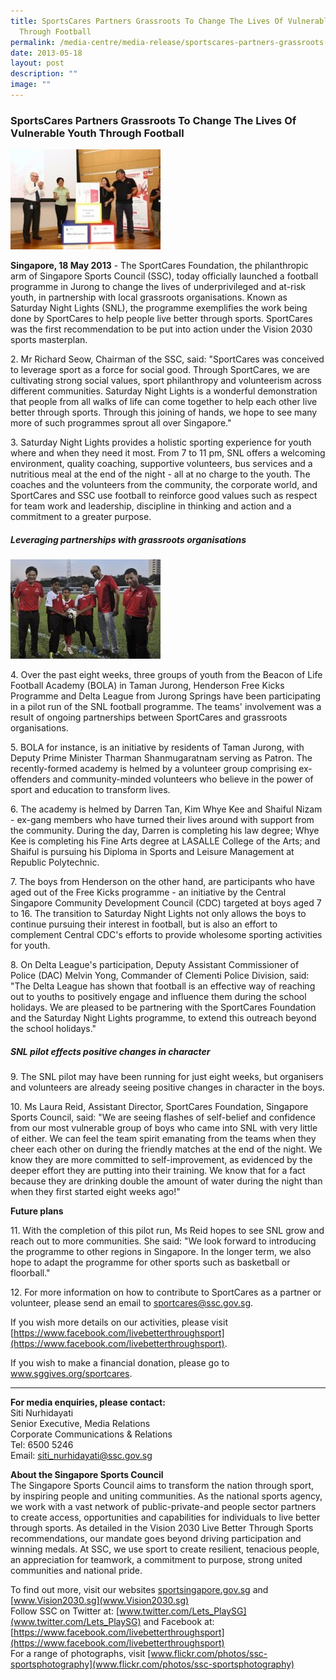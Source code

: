 ```yaml
---
title: SportsCares Partners Grassroots To Change The Lives Of Vulnerable Youth
  Through Football
permalink: /media-centre/media-release/sportscares-partners-grassroots-to-change-lives-of-youth-thru-football/
date: 2013-05-18
layout: post
description: ""
image: ""
---
```

### **SportsCares Partners Grassroots To Change The Lives Of Vulnerable Youth Through Football**
![](/images/Media%20Centre/Media%20Release/2013/May/SSCANDSMUJOINFORCESTOINSTILLVALUESINYOUTHTHROUGHSPORTSMainPar0061Imagegif.gif)
	
**Singapore, 18 May 2013** - The SportCares Foundation, the philanthropic arm of Singapore Sports Council (SSC), today officially launched a football programme in Jurong to change the lives of underprivileged and at-risk youth, in partnership with local grassroots organisations. Known as Saturday Night Lights (SNL), the programme exemplifies the work being done by SportCares to help people live better through sports. SportCares was the first recommendation to be put into action under the Vision 2030 sports masterplan.

2\. Mr Richard Seow, Chairman of the SSC, said: "SportCares was conceived to leverage sport as a force for social good. Through SportCares, we are cultivating strong social values, sport philanthropy and volunteerism across different communities. Saturday Night Lights is a wonderful demonstration that people from all walks of life can come together to help each other live better through sports. Through this joining of hands, we hope to see many more of such programmes sprout all over Singapore."

3\. Saturday Night Lights provides a holistic sporting experience for youth where and when they need it most. From 7 to 11 pm, SNL offers a welcoming environment, quality coaching, supportive volunteers, bus services and a nutritious meal at the end of the night - all at no charge to the youth. The coaches and the volunteers from the community, the corporate world, and SportCares and SSC use football to reinforce good values such as respect for team work and leadership, discipline in thinking and action and a commitment to a greater purpose.

##### **Leveraging partnerships with grassroots organisations**

![](/images/Media%20Centre/Media%20Release/2013/May/SPORTCARESPARTNERSGRASSROOTSTOCHANGELIVESOFVULNERABLEYOUTHTHROUGHFOOTBALLMainPar0053Imagegif.gif)
	
4\. Over the past eight weeks, three groups of youth from the Beacon of Life Football Academy (BOLA) in Taman Jurong, Henderson Free Kicks Programme and Delta League from Jurong Springs have been participating in a pilot run of the SNL football programme. The teams' involvement was a result of ongoing partnerships between SportCares and grassroots organisations.

5\. BOLA for instance, is an initiative by residents of Taman Jurong, with Deputy Prime Minister Tharman Shanmugaratnam serving as Patron. The recently-formed academy is helmed by a volunteer group comprising ex-offenders and community-minded volunteers who believe in the power of sport and education to transform lives.

6\. The academy is helmed by Darren Tan, Kim Whye Kee and Shaiful Nizam - ex-gang members who have turned their lives around with support from the community. During the day, Darren is completing his law degree; Whye Kee is completing his Fine Arts degree at LASALLE College of the Arts; and Shaiful is pursuing his Diploma in Sports and Leisure Management at Republic Polytechnic.

7\. The boys from Henderson on the other hand, are participants who have aged out of the Free Kicks programme - an initiative by the Central Singapore Community Development Council (CDC) targeted at boys aged 7 to 16. The transition to Saturday Night Lights not only allows the boys to continue pursuing their interest in football, but is also an effort to complement Central CDC's efforts to provide wholesome sporting activities for youth.

8\. On Delta League's participation, Deputy Assistant Commissioner of Police (DAC) Melvin Yong, Commander of Clementi Police Division, said: "The Delta League has shown that football is an effective way of reaching out to youths to positively engage and influence them during the school holidays. We are pleased to be partnering with the SportCares Foundation and the Saturday Night Lights programme, to extend this outreach beyond the school holidays."

##### **SNL pilot effects positive changes in character**

9\. The SNL pilot may have been running for just eight weeks, but organisers and volunteers are already seeing positive changes in character in the boys.

10\. Ms Laura Reid, Assistant Director, SportCares Foundation, Singapore Sports Council, said: "We are seeing flashes of self-belief and confidence from our most vulnerable group of boys who came into SNL with very little of either. We can feel the team spirit emanating from the teams when they cheer each other on during the friendly matches at the end of the night. We know they are more committed to self-improvement, as evidenced by the deeper effort they are putting into their training. We know that for a fact because they are drinking double the amount of water during the night than when they first started eight weeks ago!"
 
**Future plans**

11\. With the completion of this pilot run, Ms Reid hopes to see SNL grow and reach out to more communities. She said: "We look forward to introducing the programme to other regions in Singapore. In the longer term, we also hope to adapt the programme for other sports such as basketball or floorball."

12\. For more information on how to contribute to SportCares as a partner or volunteer, please send an email to [sportcares@ssc.gov.sg](mailto:sportcares@ssc.gov.sg).

If you wish more details on our activities, please visit [https://www.facebook.com/livebetterthroughsport](https://www.facebook.com/livebetterthroughsport).

If you wish to make a financial donation, please go to www.sggives.org/sportcares.

---

**For media enquiries, please contact:**
<br>
Siti Nurhidayati 
<br>Senior Executive, Media Relations 
<br>Corporate Communications & Relations 
<br>Tel: 6500 5246
<br>Email: [siti_nurhidayati@ssc.gov.sg](mailto:siti_nurhidayati@ssc.gov.sg)

**About the Singapore Sports Council**
<br>
The Singapore Sports Council aims to transform the nation through sport, by inspiring people and uniting communities. As the national sports agency, we work with a vast network of public-private-and people sector partners to create access, opportunities and capabilities for individuals to live better through sports. As detailed in the Vision 2030 Live Better Through Sports recommendations, our mandate goes beyond driving participation and winning medals. At SSC, we use sport to create resilient, tenacious people, an appreciation for teamwork, a commitment to purpose, strong united communities and national pride.

To find out more, visit our websites [sportsingapore.gov.sg](sportsingapore.gov.sg) and [www.Vision2030.sg](www.Vision2030.sg)<br>
Follow SSC on Twitter at: [www.twitter.com/Lets_PlaySG](www.twitter.com/Lets_PlaySG) and Facebook at: [https://www.facebook.com/livebetterthroughsport](https://www.facebook.com/livebetterthroughsport)<br>
For a range of photographs, visit [www.flickr.com/photos/ssc-sportsphotography](www.flickr.com/photos/ssc-sportsphotography)